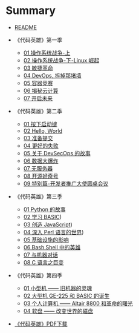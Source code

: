 # Summary

* [README](README.md)
* 《代码英雄》第一季
    * [01 操作系统战争-上](《代码英雄》第一季/01-command-line-heroes-season-1-os-wars-part-1.md)
    * [02 操作系统战争-下-Linux 崛起](《代码英雄》第一季/02-command-line-heroes-season-1-os-wars-part-2.md)
	* [03 敏捷革命](《代码英雄》第一季/03-command-line-heroes-season-1-the-agile-revolution.md)
	* [04 DevOps, 拆掉那堵墙](《代码英雄》第一季/04-command-line-heroes-season-1-devops-tear-down-that-wall.md)
	* [05 容器竞赛](《代码英雄》第一季/05-command-line-heroes-season-1-the-containers-derby.md)
	* [06 揭秘云计算](《代码英雄》第一季/06-command-line-heroes-season-1-crack-the-cloud-open.md)
	* [07 开启未来](《代码英雄》第一季/07-command-line-heroes-season-1-days-of-future-open.md)

* 《代码英雄》第二季
	* [01 按下启动键](《代码英雄》第二季/01-command-line-heroes-season-2-press-start.md)
	* [02 Hello, World](《代码英雄》第二季/02-command-line-heroes-season-2-hello-world.md)
	* [03 准备提交](《代码英雄》第二季/03-command-line-heroes-season-2-ready-to-commit.md)
	* [04 更好的失败](《代码英雄》第二季/04-command-line-heroes-season-2-fail-better.md)
	* [05 关于 DevSecOps 的故事](《代码英雄》第二季/05-command-line-heroes-season-2-the-one-about-devsecops.md)
	* [06 数据大爆炸](《代码英雄》第二季/06-command-line-heroes-season-2-the-data-explosion.md)
	* [07 无服务器](《代码英雄》第二季/07-command-line-heroes-season-2-at-your-serverless.md)
	* [08 开源好奇号](《代码英雄》第二季/08-command-line-heroes-season-2-open-curiosity.md)
	* [09 特别篇-开发者推广大使圆桌会议](《代码英雄》第二季/09-command-line-heroes-season-2-bonus-developer-advocacy-roundtable.md)

* 《代码英雄》第三季
	* [01 Python 的故事](《代码英雄》第三季/01-command-line-heroes-season-3-python-s-tale.md)
	* [02 学习 BASIC](《代码英雄》第三季/02-command-line-heroes-season-3-learning-the-basics.md))
	* [03 创造 JavaScript](《代码英雄》第三季/03-command-line-heroes-season-3-creating-javascript.md))
	* [04 深入 Perl 语言的世界](《代码英雄》第三季/04-command-line-heroes-season-3-diving-for-perl.md))
	* [05 基础设施的影响](《代码英雄》第三季/05-command-line-heroes-season-3-the-infrastructure-effect.md)
	* [06 Bash Shell 中的英雄](《代码英雄》第三季/06-command-line-heroes-season-3-heroes-in-a-bash-shell.md)
	* [07 与机器对话](《代码英雄》第三季/07-command-line-heroes-season-3-talking-to-machines.md)
	* [08 C 语言之巨变](《代码英雄》第三季/08-command-line-heroes-season-3-the-c-change.md)

* 《代码英雄》第四季
	* [01 小型机 —— 旧机器的灵魂](《代码英雄》第四季/01-command-line-heroes-season-4-minicomputers-the-soul-of-an-old-machine.md)
	* [02 大型机 GE-225 和 BASIC 的诞生](《代码英雄》第四季/02-command-line-heroes-season-4-mainframes-the-ge-225.md)
	* [03 个人计算机 —— Altair 8800 和革命的曙光](《代码英雄》第四季/03-command-line-heroes-season-4-personal-computers-the-altair-8800-and-the-dawn-of-a-revolution.md)
	* [04 软盘 —— 改变世界的磁盘](《代码英雄》第四季/04-command-line-heroes-season-4-floppies-the-disks-that-changed-the-world.md)
	
*  [《代码英雄》PDF下载](Download.md)

